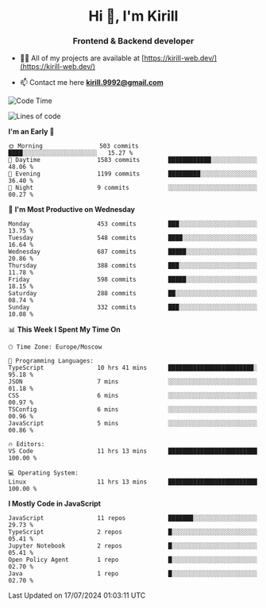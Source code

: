<h1 align="center">Hi 👋, I'm Kirill</h1>
<h3 align="center">Frontend & Backend developer</h3>

- 👨‍💻 All of my projects are available at [https://kirill-web.dev/](https://kirill-web.dev/)

- 📫 Contact me here **kirill.9992@gmail.com**











<!--START_SECTION:waka-->
![Code Time](http://img.shields.io/badge/Code%20Time-1%2C883%20hrs%2021%20mins-blue)

![Lines of code](https://img.shields.io/badge/From%20Hello%20World%20I%27ve%20Written-4.0%20million%20lines%20of%20code-blue)

**I'm an Early 🐤** 

```text
🌞 Morning                503 commits         ████░░░░░░░░░░░░░░░░░░░░░   15.27 % 
🌆 Daytime                1583 commits        ████████████░░░░░░░░░░░░░   48.06 % 
🌃 Evening                1199 commits        █████████░░░░░░░░░░░░░░░░   36.40 % 
🌙 Night                  9 commits           ░░░░░░░░░░░░░░░░░░░░░░░░░   00.27 % 
```
📅 **I'm Most Productive on Wednesday** 

```text
Monday                   453 commits         ███░░░░░░░░░░░░░░░░░░░░░░   13.75 % 
Tuesday                  548 commits         ████░░░░░░░░░░░░░░░░░░░░░   16.64 % 
Wednesday                687 commits         █████░░░░░░░░░░░░░░░░░░░░   20.86 % 
Thursday                 388 commits         ███░░░░░░░░░░░░░░░░░░░░░░   11.78 % 
Friday                   598 commits         █████░░░░░░░░░░░░░░░░░░░░   18.15 % 
Saturday                 288 commits         ██░░░░░░░░░░░░░░░░░░░░░░░   08.74 % 
Sunday                   332 commits         ███░░░░░░░░░░░░░░░░░░░░░░   10.08 % 
```


📊 **This Week I Spent My Time On** 

```text
🕑︎ Time Zone: Europe/Moscow

💬 Programming Languages: 
TypeScript               10 hrs 41 mins      ████████████████████████░   95.18 % 
JSON                     7 mins              ░░░░░░░░░░░░░░░░░░░░░░░░░   01.18 % 
CSS                      6 mins              ░░░░░░░░░░░░░░░░░░░░░░░░░   00.97 % 
TSConfig                 6 mins              ░░░░░░░░░░░░░░░░░░░░░░░░░   00.96 % 
JavaScript               5 mins              ░░░░░░░░░░░░░░░░░░░░░░░░░   00.86 % 

🔥 Editors: 
VS Code                  11 hrs 13 mins      █████████████████████████   100.00 % 

💻 Operating System: 
Linux                    11 hrs 13 mins      █████████████████████████   100.00 % 
```

**I Mostly Code in JavaScript** 

```text
JavaScript               11 repos            ███████░░░░░░░░░░░░░░░░░░   29.73 % 
TypeScript               2 repos             █░░░░░░░░░░░░░░░░░░░░░░░░   05.41 % 
Jupyter Notebook         2 repos             █░░░░░░░░░░░░░░░░░░░░░░░░   05.41 % 
Open Policy Agent        1 repo              █░░░░░░░░░░░░░░░░░░░░░░░░   02.70 % 
Java                     1 repo              █░░░░░░░░░░░░░░░░░░░░░░░░   02.70 % 
```




 Last Updated on 17/07/2024 01:03:11 UTC
<!--END_SECTION:waka-->

